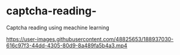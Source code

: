 # captcha-reading-
Captcha reading using meachine learning



https://user-images.githubusercontent.com/48825653/188937030-616c97f3-44dd-4305-80d9-8a489fa5b4a3.mp4

